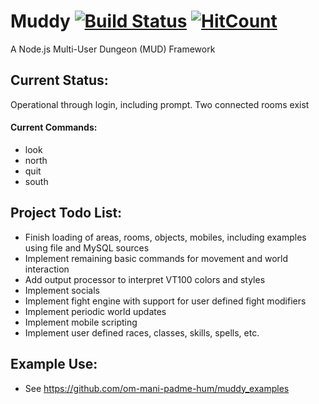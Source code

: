 # Muddy [![Build Status](https://www.travis-ci.org/om-mani-padme-hum/muddy.svg?branch=master)](https://www.travis-ci.org/om-mani-padme-hum/muddy) [![HitCount](http://hits.dwyl.com/om-mani-padme-hum/muddy.svg)](http://hits.dwyl.com/om-mani-padme-hum/muddy)
A Node.js Multi-User Dungeon (MUD) Framework

## Current Status:
Operational through login, including prompt.  Two connected rooms exist

#### Current Commands:
* look
* north
* quit
* south

## Project Todo List:

* Finish loading of areas, rooms, objects, mobiles, including examples using file and MySQL sources
* Implement remaining basic commands for movement and world interaction
* Add output processor to interpret VT100 colors and styles
* Implement socials
* Implement fight engine with support for user defined fight modifiers
* Implement periodic world updates
* Implement mobile scripting
* Implement user defined races, classes, skills, spells, etc.

## Example Use:

* See https://github.com/om-mani-padme-hum/muddy_examples
